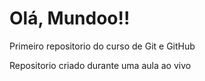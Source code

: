 # Olá, Mundoo!!
 Primeiro repositorio do curso de Git e GitHub

 Repositorio criado durante uma aula ao vivo
